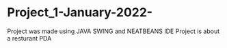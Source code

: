 # Project_1-January-2022-
Project was made using JAVA SWING and NEATBEANS IDE
Project is about a resturant PDA

